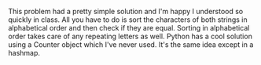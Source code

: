 This problem had a pretty simple solution and I'm happy I understood so quickly in class. All you have to do is sort the characters of both strings in alphabetical order and then check if they are equal. Sorting in alphabetical order takes care of any repeating letters as well. Python has a cool solution using a Counter object which I've never used. It's the same idea except in a hashmap.

